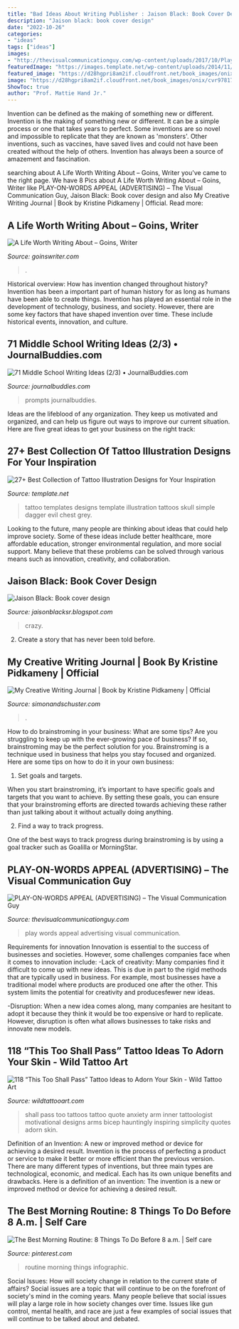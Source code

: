 ```yaml
---
title: "Bad Ideas About Writing Publisher : Jaison Black: Book Cover Design"
description: "Jaison black: book cover design"
date: "2022-10-26"
categories:
- "ideas"
tags: ["ideas"]
images:
- "http://thevisualcommunicationguy.com/wp-content/uploads/2017/10/Play-On-Words-Appeal-3.jpg"
featuredImage: "https://images.template.net/wp-content/uploads/2014/11/Tattoo-design-7.jpg"
featured_image: "https://d28hgpri8am2if.cloudfront.net/book_images/onix/cvr9781782499244/my-creative-writing-journal-9781782499244_xlg.jpg"
image: "https://d28hgpri8am2if.cloudfront.net/book_images/onix/cvr9781782499244/my-creative-writing-journal-9781782499244_xlg.jpg"
ShowToc: true
author: "Prof. Mattie Hand Jr."
---
```



Invention can be defined as the making of something new or different.
Invention is the making of something new or different. It can be a simple process or one that takes years to perfect. Some inventions are so novel and impossible to replicate that they are known as 'monsters'. Other inventions, such as vaccines, have saved lives and could not have been created without the help of others. Invention has always been a source of amazement and fascination.

	

		
searching about A Life Worth Writing About – Goins, Writer you've came to the right page. We have 8 Pics about A Life Worth Writing About – Goins, Writer like PLAY-ON-WORDS APPEAL (ADVERTISING) – The Visual Communication Guy, Jaison Black: Book cover design and also My Creative Writing Journal | Book by Kristine Pidkameny | Official. Read more:
		
    
## A Life Worth Writing About – Goins, Writer

<img loading=lazy src="https://goinswriter.com/wp-content/uploads/2013/11/worth-writing.jpg" onerror="this.onerror=null;this.src='https://tse4.mm.bing.net/th?id=OIP.VQGAfMV7r1j67Bjoqt78tgHaE9&amp;pid=15.1';" alt="A Life Worth Writing About – Goins, Writer">

_Source: goinswriter.com_

>. 

	

Historical overview: How has invention changed throughout history?
Invention has been a important part of human history for as long as humans have been able to create things. Invention has played an essential role in the development of technology, business, and society. However, there are some key factors that have shaped invention over time. These include historical events, innovation, and culture.

    
## 71 Middle School Writing Ideas (2/3) • JournalBuddies.com

<img loading=lazy src="https://www.journalbuddies.com/wp-content/uploads/2013/10/Middle-School-Writing-Ideas-LP.jpg" onerror="this.onerror=null;this.src='https://tse1.mm.bing.net/th?id=OIP.pdx_b6vVMZ16jr7FZ0Lw1wHaPj&amp;pid=15.1';" alt="71 Middle School Writing Ideas (2/3) • JournalBuddies.com">

_Source: journalbuddies.com_

>prompts journalbuddies. 

	

Ideas are the lifeblood of any organization. They keep us motivated and organized, and can help us figure out ways to improve our current situation. Here are five great ideas to get your business on the right track: 

    
## 27+ Best Collection Of Tattoo Illustration Designs For Your Inspiration

<img loading=lazy src="https://images.template.net/wp-content/uploads/2014/11/Tattoo-design-7.jpg" onerror="this.onerror=null;this.src='https://tse4.mm.bing.net/th?id=OIP.5rk3z8Z8PiLuuK4I22DzMwHaKe&amp;pid=15.1';" alt="27+ Best Collection of Tattoo Illustration Designs for Your Inspiration">

_Source: template.net_

>tattoo templates designs template illustration tattoos skull simple dagger evil chest grey. 

	

Looking to the future, many people are thinking about ideas that could help improve society. Some of these ideas include better healthcare, more affordable education, stronger environmental regulation, and more social support. Many believe that these problems can be solved through various means such as innovation, creativity, and collaboration.

    
## Jaison Black: Book Cover Design

<img loading=lazy src="http://4.bp.blogspot.com/-ayh32CF1HrY/UCt4sQzqBqI/AAAAAAAAAB0/iseG9EYmXp8/s1600/cover2.jpg" onerror="this.onerror=null;this.src='https://tse4.mm.bing.net/th?id=OIP.Z8hO15EYFhYMrcLQFyLIhwHaL2&amp;pid=15.1';" alt="Jaison Black: Book cover design">

_Source: jaisonblacksr.blogspot.com_

>crazy. 

	

2. Create a story that has never been told before.

    
## My Creative Writing Journal | Book By Kristine Pidkameny | Official

<img loading=lazy src="https://d28hgpri8am2if.cloudfront.net/book_images/onix/cvr9781782499244/my-creative-writing-journal-9781782499244_xlg.jpg" onerror="this.onerror=null;this.src='https://tse1.mm.bing.net/th?id=OIP.JdULeNEuGBdyx_G91Kn23AHaKg&amp;pid=15.1';" alt="My Creative Writing Journal | Book by Kristine Pidkameny | Official">

_Source: simonandschuster.com_

>. 

	

How to do brainstroming in your business: What are some tips?
Are you struggling to keep up with the ever-growing pace of business? If so, brainstroming may be the perfect solution for you. Brainstroming is a technique used in business that helps you stay focused and organized. Here are some tips on how to do it in your own business: 
1. Set goals and targets.

When you start brainstroming, it’s important to have specific goals and targets that you want to achieve. By setting these goals, you can ensure that your brainstroming efforts are directed towards achieving these rather than just talking about it without actually doing anything. 

2. Find a way to track progress.

One of the best ways to track progress during brainstroming is by using a goal tracker such as Goalilla or MorningStar.

    
## PLAY-ON-WORDS APPEAL (ADVERTISING) – The Visual Communication Guy

<img loading=lazy src="http://thevisualcommunicationguy.com/wp-content/uploads/2017/10/Play-On-Words-Appeal-3.jpg" onerror="this.onerror=null;this.src='https://tse3.mm.bing.net/th?id=OIP.AGKYSibBE1ESqjkVm6dB1gHaKe&amp;pid=15.1';" alt="PLAY-ON-WORDS APPEAL (ADVERTISING) – The Visual Communication Guy">

_Source: thevisualcommunicationguy.com_

>play words appeal advertising visual communication. 

	

Requirements for innovation
Innovation is essential to the success of businesses and societies. However, some challenges companies face when it comes to innovation include:
-Lack of creativity: Many companies find it difficult to come up with new ideas. This is due in part to the rigid methods that are typically used in business. For example, most businesses have a traditional model where products are produced one after the other. This system limits the potential for creativity and producesfewer new ideas.

-Disruption: When a new idea comes along, many companies are hesitant to adopt it because they think it would be too expensive or hard to replicate. However, disruption is often what allows businesses to take risks and innovate new models.

    
## 118 “This Too Shall Pass” Tattoo Ideas To Adorn Your Skin - Wild Tattoo Art

<img loading=lazy src="https://www.wildtattooart.com/wp-content/uploads/2019/05/this-too-shall-pass-tattoos-6.jpg" onerror="this.onerror=null;this.src='https://tse3.mm.bing.net/th?id=OIP.0g5RidMOcpQqJ513eSjcVQHaKq&amp;pid=15.1';" alt="118 “This Too Shall Pass” Tattoo Ideas to Adorn Your Skin - Wild Tattoo Art">

_Source: wildtattooart.com_

>shall pass too tattoos tattoo quote anxiety arm inner tattoologist motivational designs arms bicep hauntingly inspiring simplicity quotes adorn skin. 

	

Definition of an Invention: A new or improved method or device for achieving a desired result.
Invention is the process of perfecting a product or service to make it better or more efficient than the previous version. There are many different types of inventions, but three main types are technological, economic, and medical. Each has its own unique benefits and drawbacks. Here is a definition of an invention: 
The invention is a new or improved method or device for achieving a desired result.

    
## The Best Morning Routine: 8 Things To Do Before 8 A.m. | Self Care

<img loading=lazy src="https://i.pinimg.com/736x/42/2b/f5/422bf5ea91056d1d5f5ad31a12e62032.jpg" onerror="this.onerror=null;this.src='https://tse3.mm.bing.net/th?id=OIP.v-MfHTuY-yvj7VOuNQPowgHaO0&amp;pid=15.1';" alt="The Best Morning Routine: 8 Things To Do Before 8 a.m. | Self care">

_Source: pinterest.com_

>routine morning things infographic. 

	

Social Issues: How will society change in relation to the current state of affairs?
Social issues are a topic that will continue to be on the forefront of society's mind in the coming years. Many people believe that social issues will play a large role in how society changes over time. Issues like gun control, mental health, and race are just a few examples of social issues that will continue to be talked about and debated.

